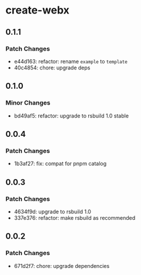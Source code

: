 # create-webx

## 0.1.1

### Patch Changes

- e44d163: refactor: rename `example` to `template`
- 40c4854: chore: upgrade deps

## 0.1.0

### Minor Changes

- bd49af5: refactor: upgrade to rsbuild 1.0 stable

## 0.0.4

### Patch Changes

- 1b3af27: fix: compat for pnpm catalog

## 0.0.3

### Patch Changes

- 4634f9d: upgrade to rsbuild 1.0
- 337e376: refactor: make rsbuild as recommended

## 0.0.2

### Patch Changes

- 671d2f7: chore: upgrade dependencies
